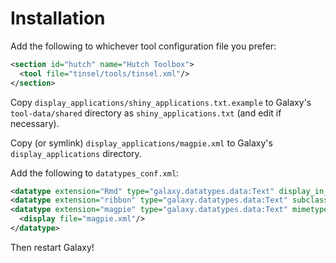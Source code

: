 # Installation

Add the following to whichever tool configuration file you prefer:

```xml
<section id="hutch" name="Hutch Toolbox">
  <tool file="tinsel/tools/tinsel.xml"/>
</section>
```

Copy `display_applications/shiny_applications.txt.example` to Galaxy's `tool-data/shared` directory as `shiny_applications.txt` (and edit if necessary).

Copy (or symlink) `display_applications/magpie.xml` to Galaxy's `display_applications` directory.

Add the following to `datatypes_conf.xml`:

```xml
<datatype extension="Rmd" type="galaxy.datatypes.data:Text" display_in_upload="True"/>
<datatype extension="ribbon" type="galaxy.datatypes.data:Text" subclass="True" display_in_upload="True"/>
<datatype extension="magpie" type="galaxy.datatypes.data:Text" mimetype="application/json" subclass="True" display_in_upload="False">
  <display file="magpie.xml"/>
</datatype>
```

Then restart Galaxy!
